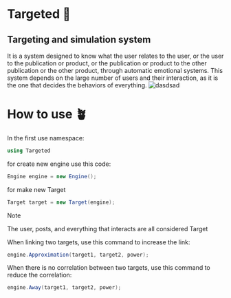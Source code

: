 # Targeted 🎯
## Targeting and simulation system
It is a system designed to know what the user relates to the user, or the user to the publication or product, or the publication or product to the other publication or the other product, through automatic emotional systems. This system depends on the large number of users and their interaction, as it is the one that decides the behaviors of everything.
![dasdsad](https://github.com/MantiqStudio/Targeted/assets/167381007/1b256e82-b777-4307-80cb-919a7e320631)

# How to use 🪴
In the first use namespace:
```cs
using Targeted
```
for create new engine use this code:
```cs
Engine engine = new Engine();
```
for make new Target
```cs
Target target = new Target(engine);
```
> [!NOTE]
> The user, posts, and everything that interacts are all considered Target

When linking two targets, use this command to increase the link:
```cs
engine.Approximation(target1, target2, power);
```
When there is no correlation between two targets, use this command to reduce the correlation:
```cs
engine.Away(target1, target2, power);
```
